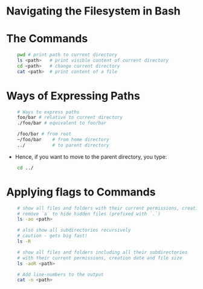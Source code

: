 # Navigating the Filesystem in Bash

# The Commands
```sh
    pwd # print path to current directory
    ls <path>   # print visible content of current directory
    cd <path>   # change current directory
    cat <path>  # print content of a file
```

# Ways of Expressing Paths
```sh
    # Ways to express paths
    foo/bar # relative to current directory
    ./foo/bar # equivalent to foo/bar

    /foo/bar # from root
    ~/foo/bar    # from home directory
    ../          # to parent directory
```
* Hence, if you want to move to the parent directory, you type:
```sh
    cd ../
```

# Applying flags to Commands
```sh
    # show all files and folders with their current permissions, creation date and file size
    # remove `a` to hide hidden files (prefixed with `.`)
    ls -ao <path>

    # also show all subdirectories recursively
    # caution - gets big fast!
    ls -R

    # show all files and folders including all their subdirectories
    # with their current permissions, creation date and file size
    ls -aoR <path>

    # Add line-numbers to the output
    cat -n <path>
```